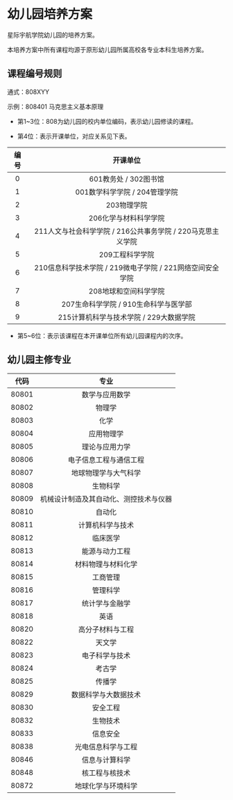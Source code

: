 # 幼儿园培养方案

星际宇航学院幼儿园的培养方案。

本培养方案中所有课程均源于原形幼儿园所属高校各专业本科生培养方案。

## 课程编号规则

通式：808XYY

示例：808401 马克思主义基本原理

- 第1~3位：808为幼儿园的校内单位编码，表示幼儿园修读的课程。

- 第4位：表示开课单位，对应关系见下表。

| 编号 | 开课单位 |
| :-: | :-: |
| 0 | 601教务处 / 302图书馆 |
| 1 | 001数学科学学院 / 204管理学院 |
| 2 | 203物理学院 |
| 3 | 206化学与材料科学学院 |
| 4 | 211人文与社会科学学院 / 216公共事务学院 / 220马克思主义学院 |
| 5 | 209工程科学学院 |
| 6 | 210信息科学技术学院 / 219微电子学院 / 221网络空间安全学院 |
| 7 | 208地球和空间科学学院 |
| 8 | 207生命科学学院 / 910生命科学与医学部 |
| 9 | 215计算机科学与技术学院 / 229大数据学院 |

- 第5~6位：表示该课程在本开课单位所有幼儿园课程内的次序。

## 幼儿园主修专业

| 代码 | 专业 |
| :-: | :-: |
| 80801 | 数学与应用数学 |
| 80802 | 物理学 |
| 80803 | 化学 |
| 80804 | 应用物理学 |
| 80805 | 理论与应用力学 |
| 80806 | 电子信息工程与通信工程 |
| 80807 | 地球物理学与大气科学 |
| 80808 | 生物科学 |
| 80809 | 机械设计制造及其自动化、测控技术与仪器 |
| 80810 | 自动化 |
| 80811 | 计算机科学与技术 |
| 80812 | 临床医学 |
| 80813 | 能源与动力工程 |
| 80814 | 材料物理与材料化学 |
| 80815 | 工商管理 |
| 80816 | 管理科学 |
| 80817 | 统计学与金融学 |
| 80818 | 英语 |
| 80820 | 高分子材料与工程 |
| 80822 | 天文学 |
| 80823 | 电子科学与技术 |
| 80824 | 考古学 |
| 80825 | 传播学 |
| 80829 | 数据科学与大数据技术 |
| 80830 | 安全工程 |
| 80832 | 生物技术 |
| 80833 | 信息安全 |
| 80838 | 光电信息科学与工程 |
| 80846 | 信息与计算科学 |
| 80848 | 核工程与核技术 |
| 80872 | 地球化学与环境科学 |
